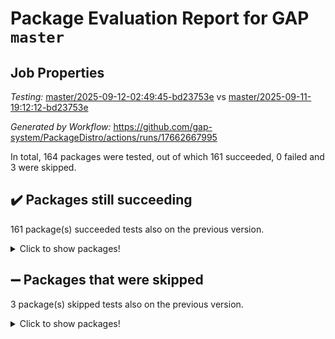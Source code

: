 # Package Evaluation Report for GAP `master`

## Job Properties

*Testing:* [master/2025-09-12-02:49:45-bd23753e](https://github.com/gap-system/PackageDistro/blob/data/reports/master/2025-09-12-02:49:45-bd23753e) vs [master/2025-09-11-19:12:12-bd23753e](https://github.com/gap-system/PackageDistro/blob/data/reports/master/2025-09-11-19:12:12-bd23753e)

*Generated by Workflow:* https://github.com/gap-system/PackageDistro/actions/runs/17662667995

In total, 164 packages were tested, out of which 161 succeeded, 0 failed and 3 were skipped.

## :heavy_check_mark: Packages still succeeding

161 package(s) succeeded tests also on the previous version.
<details><summary>Click to show packages!</summary>

- 4ti2interface 2024.11-01 [(success)](https://github.com/gap-system/PackageDistro/actions/runs/17662667995/job/50198981500)
- ace 5.7.0 [(success)](https://github.com/gap-system/PackageDistro/actions/runs/17662667995/job/50198981492)
- aclib 1.3.3 [(success)](https://github.com/gap-system/PackageDistro/actions/runs/17662667995/job/50198981498)
- agt 0.3.1 [(success)](https://github.com/gap-system/PackageDistro/actions/runs/17662667995/job/50198981506)
- alco 1.1.2 [(success)](https://github.com/gap-system/PackageDistro/actions/runs/17662667995/job/50198981491)
- alnuth 3.2.1 [(success)](https://github.com/gap-system/PackageDistro/actions/runs/17662667995/job/50198981503)
- anupq 3.3.2 [(success)](https://github.com/gap-system/PackageDistro/actions/runs/17662667995/job/50198981524)
- atlasrep 2.1.9 [(success)](https://github.com/gap-system/PackageDistro/actions/runs/17662667995/job/50198981509)
- autodoc 2025.05.09 [(success)](https://github.com/gap-system/PackageDistro/actions/runs/17662667995/job/50198981515)
- automata 1.16 [(success)](https://github.com/gap-system/PackageDistro/actions/runs/17662667995/job/50198981517)
- automgrp 1.3.3 [(success)](https://github.com/gap-system/PackageDistro/actions/runs/17662667995/job/50198981527)
- autpgrp 1.11.1 [(success)](https://github.com/gap-system/PackageDistro/actions/runs/17662667995/job/50198981523)
- cap 2025.08-03 [(success)](https://github.com/gap-system/PackageDistro/actions/runs/17662667995/job/50198981529)
- caratinterface 2.3.7 [(success)](https://github.com/gap-system/PackageDistro/actions/runs/17662667995/job/50198981530)
- cddinterface 2025.06.24 [(success)](https://github.com/gap-system/PackageDistro/actions/runs/17662667995/job/50198981534)
- circle 1.6.6 [(success)](https://github.com/gap-system/PackageDistro/actions/runs/17662667995/job/50198981532)
- classicpres 1.22 [(success)](https://github.com/gap-system/PackageDistro/actions/runs/17662667995/job/50198981533)
- cohomolo 1.6.11 [(success)](https://github.com/gap-system/PackageDistro/actions/runs/17662667995/job/50198981531)
- congruence 1.2.7 [(success)](https://github.com/gap-system/PackageDistro/actions/runs/17662667995/job/50198981535)
- corefreesub 0.6 [(success)](https://github.com/gap-system/PackageDistro/actions/runs/17662667995/job/50198981541)
- corelg 1.57 [(success)](https://github.com/gap-system/PackageDistro/actions/runs/17662667995/job/50198981539)
- crime 1.6 [(success)](https://github.com/gap-system/PackageDistro/actions/runs/17662667995/job/50198981542)
- crisp 1.4.8 [(success)](https://github.com/gap-system/PackageDistro/actions/runs/17662667995/job/50198981549)
- crypting 0.10.6 [(success)](https://github.com/gap-system/PackageDistro/actions/runs/17662667995/job/50198981537)
- cryst 4.1.29 [(success)](https://github.com/gap-system/PackageDistro/actions/runs/17662667995/job/50198981553)
- crystcat 1.1.10 [(success)](https://github.com/gap-system/PackageDistro/actions/runs/17662667995/job/50198981554)
- ctbllib 1.3.11 [(success)](https://github.com/gap-system/PackageDistro/actions/runs/17662667995/job/50198981558)
- cubefree 1.21 [(success)](https://github.com/gap-system/PackageDistro/actions/runs/17662667995/job/50198981545)
- curlinterface 2.4.2 [(success)](https://github.com/gap-system/PackageDistro/actions/runs/17662667995/job/50198981561)
- cvec 2.8.4 [(success)](https://github.com/gap-system/PackageDistro/actions/runs/17662667995/job/50198981547)
- datastructures 0.3.3 [(success)](https://github.com/gap-system/PackageDistro/actions/runs/17662667995/job/50198981569)
- deepthought 1.0.9 [(success)](https://github.com/gap-system/PackageDistro/actions/runs/17662667995/job/50198981585)
- design 1.8.2 [(success)](https://github.com/gap-system/PackageDistro/actions/runs/17662667995/job/50198981556)
- difsets 2.3.1 [(success)](https://github.com/gap-system/PackageDistro/actions/runs/17662667995/job/50198981566)
- digraphs 1.12.1 [(success)](https://github.com/gap-system/PackageDistro/actions/runs/17662667995/job/50198981568)
- edim 1.3.8 [(success)](https://github.com/gap-system/PackageDistro/actions/runs/17662667995/job/50198981560)
- example 4.4.1 [(success)](https://github.com/gap-system/PackageDistro/actions/runs/17662667995/job/50198981564)
- examplesforhomalg 2023.10-01 [(success)](https://github.com/gap-system/PackageDistro/actions/runs/17662667995/job/50198981572)
- factint 1.6.3 [(success)](https://github.com/gap-system/PackageDistro/actions/runs/17662667995/job/50198981598)
- ferret 1.0.15 [(success)](https://github.com/gap-system/PackageDistro/actions/runs/17662667995/job/50198981601)
- fga 1.5.0 [(success)](https://github.com/gap-system/PackageDistro/actions/runs/17662667995/job/50198981577)
- fining 1.5.6 [(success)](https://github.com/gap-system/PackageDistro/actions/runs/17662667995/job/50198981579)
- float 1.0.9 [(success)](https://github.com/gap-system/PackageDistro/actions/runs/17662667995/job/50198981581)
- format 1.4.4 [(success)](https://github.com/gap-system/PackageDistro/actions/runs/17662667995/job/50198981576)
- forms 1.2.13 [(success)](https://github.com/gap-system/PackageDistro/actions/runs/17662667995/job/50198981590)
- fplsa 1.2.7 [(success)](https://github.com/gap-system/PackageDistro/actions/runs/17662667995/job/50198981642)
- fr 2.4.13 [(success)](https://github.com/gap-system/PackageDistro/actions/runs/17662667995/job/50198981574)
- francy 2.0.3 [(success)](https://github.com/gap-system/PackageDistro/actions/runs/17662667995/job/50198981587)
- fwtree 1.3 [(success)](https://github.com/gap-system/PackageDistro/actions/runs/17662667995/job/50198981613)
- gapdoc 1.6.7 [(success)](https://github.com/gap-system/PackageDistro/actions/runs/17662667995/job/50198981620)
- gauss 2024.11-01 [(success)](https://github.com/gap-system/PackageDistro/actions/runs/17662667995/job/50198981593)
- gaussforhomalg 2024.08-01 [(success)](https://github.com/gap-system/PackageDistro/actions/runs/17662667995/job/50198981607)
- gbnp 1.1.0 [(success)](https://github.com/gap-system/PackageDistro/actions/runs/17662667995/job/50198981592)
- generalizedmorphismsforcap 2025.08-01 [(success)](https://github.com/gap-system/PackageDistro/actions/runs/17662667995/job/50198981596)
- genss 1.6.9 [(success)](https://github.com/gap-system/PackageDistro/actions/runs/17662667995/job/50198981603)
- gradedmodules 2024.12-01 [(success)](https://github.com/gap-system/PackageDistro/actions/runs/17662667995/job/50198981616)
- gradedringforhomalg 2024.07-01 [(success)](https://github.com/gap-system/PackageDistro/actions/runs/17662667995/job/50198981624)
- grape 4.9.3 [(success)](https://github.com/gap-system/PackageDistro/actions/runs/17662667995/job/50198981597)
- groupoids 1.79 [(success)](https://github.com/gap-system/PackageDistro/actions/runs/17662667995/job/50198981640)
- grpconst 2.6.5 [(success)](https://github.com/gap-system/PackageDistro/actions/runs/17662667995/job/50198981615)
- guarana 0.96.3 [(success)](https://github.com/gap-system/PackageDistro/actions/runs/17662667995/job/50198981612)
- guava 3.20 [(success)](https://github.com/gap-system/PackageDistro/actions/runs/17662667995/job/50198981630)
- hap 1.70 [(success)](https://github.com/gap-system/PackageDistro/actions/runs/17662667995/job/50198981626)
- hapcryst 0.1.15 [(success)](https://github.com/gap-system/PackageDistro/actions/runs/17662667995/job/50198981631)
- hecke 1.5.4 [(success)](https://github.com/gap-system/PackageDistro/actions/runs/17662667995/job/50198981636)
- help 4.0 [(success)](https://github.com/gap-system/PackageDistro/actions/runs/17662667995/job/50198981632)
- homalg 2024.01-01 [(success)](https://github.com/gap-system/PackageDistro/actions/runs/17662667995/job/50198981619)
- homalgtocas 2025.08-01 [(success)](https://github.com/gap-system/PackageDistro/actions/runs/17662667995/job/50198981638)
- ibnp 0.17 [(success)](https://github.com/gap-system/PackageDistro/actions/runs/17662667995/job/50198981637)
- idrel 2.48 [(success)](https://github.com/gap-system/PackageDistro/actions/runs/17662667995/job/50198981617)
- images 1.3.3 [(success)](https://github.com/gap-system/PackageDistro/actions/runs/17662667995/job/50198981645)
- inducereduce 1.1 [(success)](https://github.com/gap-system/PackageDistro/actions/runs/17662667995/job/50198981625)
- intpic 0.4.0 [(success)](https://github.com/gap-system/PackageDistro/actions/runs/17662667995/job/50198981628)
- io 4.9.3 [(success)](https://github.com/gap-system/PackageDistro/actions/runs/17662667995/job/50198981653)
- io_forhomalg 2023.02-04 [(success)](https://github.com/gap-system/PackageDistro/actions/runs/17662667995/job/50198981644)
- irredsol 1.4.4 [(success)](https://github.com/gap-system/PackageDistro/actions/runs/17662667995/job/50198981641)
- json 2.2.3 [(success)](https://github.com/gap-system/PackageDistro/actions/runs/17662667995/job/50198981662)
- jupyterkernel 1.5.1 [(success)](https://github.com/gap-system/PackageDistro/actions/runs/17662667995/job/50198981649)
- jupyterviz 1.5.6 [(success)](https://github.com/gap-system/PackageDistro/actions/runs/17662667995/job/50198981651)
- kan 1.37 [(success)](https://github.com/gap-system/PackageDistro/actions/runs/17662667995/job/50198981658)
- kbmag 1.5.11 [(success)](https://github.com/gap-system/PackageDistro/actions/runs/17662667995/job/50198981654)
- laguna 3.9.7 [(success)](https://github.com/gap-system/PackageDistro/actions/runs/17662667995/job/50198981655)
- liealgdb 2.2.1 [(success)](https://github.com/gap-system/PackageDistro/actions/runs/17662667995/job/50198981664)
- liepring 2.9.1 [(success)](https://github.com/gap-system/PackageDistro/actions/runs/17662667995/job/50198981670)
- liering 2.4.2 [(success)](https://github.com/gap-system/PackageDistro/actions/runs/17662667995/job/50198981663)
- linearalgebraforcap 2025.08-02 [(success)](https://github.com/gap-system/PackageDistro/actions/runs/17662667995/job/50198981676)
- lins 0.9 [(success)](https://github.com/gap-system/PackageDistro/actions/runs/17662667995/job/50198981660)
- localizeringforhomalg 2023.10-01 [(success)](https://github.com/gap-system/PackageDistro/actions/runs/17662667995/job/50198981661)
- loops 3.4.4 [(success)](https://github.com/gap-system/PackageDistro/actions/runs/17662667995/job/50198981667)
- lpres 1.1.1 [(success)](https://github.com/gap-system/PackageDistro/actions/runs/17662667995/job/50198981692)
- majoranaalgebras 1.5.2 [(success)](https://github.com/gap-system/PackageDistro/actions/runs/17662667995/job/50198981669)
- mapclass 1.4.6 [(success)](https://github.com/gap-system/PackageDistro/actions/runs/17662667995/job/50198981691)
- matgrp 0.72 [(success)](https://github.com/gap-system/PackageDistro/actions/runs/17662667995/job/50198981680)
- matricesforhomalg 2025.09-01 [(success)](https://github.com/gap-system/PackageDistro/actions/runs/17662667995/job/50198981677)
- modisom 3.0.0 [(success)](https://github.com/gap-system/PackageDistro/actions/runs/17662667995/job/50198981684)
- modulepresentationsforcap 2025.08-02 [(success)](https://github.com/gap-system/PackageDistro/actions/runs/17662667995/job/50198981700)
- modules 2024.12-01 [(success)](https://github.com/gap-system/PackageDistro/actions/runs/17662667995/job/50198981687)
- monoidalcategories 2025.08-02 [(success)](https://github.com/gap-system/PackageDistro/actions/runs/17662667995/job/50198981701)
- nconvex 2024.12-01 [(success)](https://github.com/gap-system/PackageDistro/actions/runs/17662667995/job/50198981698)
- nilmat 1.4.2 [(success)](https://github.com/gap-system/PackageDistro/actions/runs/17662667995/job/50198981682)
- nock 1.5 [(success)](https://github.com/gap-system/PackageDistro/actions/runs/17662667995/job/50198981683)
- normalizinterface 1.4.1 [(success)](https://github.com/gap-system/PackageDistro/actions/runs/17662667995/job/50198981686)
- nq 2.5.11 [(success)](https://github.com/gap-system/PackageDistro/actions/runs/17662667995/job/50198981696)
- numericalsgps 1.4.0 [(success)](https://github.com/gap-system/PackageDistro/actions/runs/17662667995/job/50198981694)
- openmath 11.5.3 [(success)](https://github.com/gap-system/PackageDistro/actions/runs/17662667995/job/50198981699)
- orb 5.0.1 [(success)](https://github.com/gap-system/PackageDistro/actions/runs/17662667995/job/50198981695)
- packagemanager 1.6.3 [(success)](https://github.com/gap-system/PackageDistro/actions/runs/17662667995/job/50198981693)
- patternclass 2.4.5 [(success)](https://github.com/gap-system/PackageDistro/actions/runs/17662667995/job/50198981706)
- permut 2.0.5 [(success)](https://github.com/gap-system/PackageDistro/actions/runs/17662667995/job/50198981710)
- polenta 1.3.11 [(success)](https://github.com/gap-system/PackageDistro/actions/runs/17662667995/job/50198981724)
- polycyclic 2.17 [(success)](https://github.com/gap-system/PackageDistro/actions/runs/17662667995/job/50198981721)
- polymaking 0.8.7 [(success)](https://github.com/gap-system/PackageDistro/actions/runs/17662667995/job/50198981713)
- primgrp 4.0.0 [(success)](https://github.com/gap-system/PackageDistro/actions/runs/17662667995/job/50198981711)
- profiling 2.6.2 [(success)](https://github.com/gap-system/PackageDistro/actions/runs/17662667995/job/50198981722)
- qdistrnd 0.9.5 [(success)](https://github.com/gap-system/PackageDistro/actions/runs/17662667995/job/50198981728)
- qpa 1.35 [(success)](https://github.com/gap-system/PackageDistro/actions/runs/17662667995/job/50198981726)
- quagroup 1.8.4 [(success)](https://github.com/gap-system/PackageDistro/actions/runs/17662667995/job/50198981720)
- radiroot 2.9 [(success)](https://github.com/gap-system/PackageDistro/actions/runs/17662667995/job/50198981743)
- rcwa 4.7.1 [(success)](https://github.com/gap-system/PackageDistro/actions/runs/17662667995/job/50198981714)
- rds 1.8 [(success)](https://github.com/gap-system/PackageDistro/actions/runs/17662667995/job/50198981715)
- recog 1.4.4 [(success)](https://github.com/gap-system/PackageDistro/actions/runs/17662667995/job/50198981705)
- repndecomp 1.3.0 [(success)](https://github.com/gap-system/PackageDistro/actions/runs/17662667995/job/50198981717)
- repsn 3.1.2 [(success)](https://github.com/gap-system/PackageDistro/actions/runs/17662667995/job/50198981725)
- resclasses 4.7.3 [(success)](https://github.com/gap-system/PackageDistro/actions/runs/17662667995/job/50198981731)
- ringsforhomalg 2024.11-02 [(success)](https://github.com/gap-system/PackageDistro/actions/runs/17662667995/job/50198981732)
- sco 2023.08-01 [(success)](https://github.com/gap-system/PackageDistro/actions/runs/17662667995/job/50198981734)
- scscp 2.4.4 [(success)](https://github.com/gap-system/PackageDistro/actions/runs/17662667995/job/50198981733)
- semigroups 5.5.4 [(success)](https://github.com/gap-system/PackageDistro/actions/runs/17662667995/job/50198981751)
- sglppow 2.4 [(success)](https://github.com/gap-system/PackageDistro/actions/runs/17662667995/job/50198981736)
- sgpviz 0.999.6 [(success)](https://github.com/gap-system/PackageDistro/actions/runs/17662667995/job/50198981750)
- simpcomp 2.1.14 [(success)](https://github.com/gap-system/PackageDistro/actions/runs/17662667995/job/50198981739)
- singular 2025.08.26 [(success)](https://github.com/gap-system/PackageDistro/actions/runs/17662667995/job/50198981741)
- sl2reps 1.1 [(success)](https://github.com/gap-system/PackageDistro/actions/runs/17662667995/job/50198981774)
- sla 1.6.2 [(success)](https://github.com/gap-system/PackageDistro/actions/runs/17662667995/job/50198981742)
- smallantimagmas 0.4.1 [(success)](https://github.com/gap-system/PackageDistro/actions/runs/17662667995/job/50198981747)
- smallgrp 1.5.4 [(success)](https://github.com/gap-system/PackageDistro/actions/runs/17662667995/job/50198981748)
- smallsemi 0.7.2 [(success)](https://github.com/gap-system/PackageDistro/actions/runs/17662667995/job/50198981737)
- sonata 2.9.6 [(success)](https://github.com/gap-system/PackageDistro/actions/runs/17662667995/job/50198981749)
- sophus 1.27 [(success)](https://github.com/gap-system/PackageDistro/actions/runs/17662667995/job/50198981745)
- sotgrps 1.3 [(success)](https://github.com/gap-system/PackageDistro/actions/runs/17662667995/job/50198981758)
- spinsym 1.5.2 [(success)](https://github.com/gap-system/PackageDistro/actions/runs/17662667995/job/50198981754)
- standardff 1.0 [(success)](https://github.com/gap-system/PackageDistro/actions/runs/17662667995/job/50198981760)
- symbcompcc 1.3.2 [(success)](https://github.com/gap-system/PackageDistro/actions/runs/17662667995/job/50198981752)
- thelma 1.3 [(success)](https://github.com/gap-system/PackageDistro/actions/runs/17662667995/job/50198981756)
- tomlib 1.2.11 [(success)](https://github.com/gap-system/PackageDistro/actions/runs/17662667995/job/50198981775)
- toolsforhomalg 2025.05-01 [(success)](https://github.com/gap-system/PackageDistro/actions/runs/17662667995/job/50198981757)
- toric 1.9.6 [(success)](https://github.com/gap-system/PackageDistro/actions/runs/17662667995/job/50198981778)
- transgrp 3.6.5 [(success)](https://github.com/gap-system/PackageDistro/actions/runs/17662667995/job/50198981766)
- typeset 1.2.3 [(success)](https://github.com/gap-system/PackageDistro/actions/runs/17662667995/job/50198981761)
- ugaly 4.1.3 [(success)](https://github.com/gap-system/PackageDistro/actions/runs/17662667995/job/50198981776)
- unipot 1.6 [(success)](https://github.com/gap-system/PackageDistro/actions/runs/17662667995/job/50198981792)
- unitlib 5.0.0 [(success)](https://github.com/gap-system/PackageDistro/actions/runs/17662667995/job/50198981773)
- utils 0.92 [(success)](https://github.com/gap-system/PackageDistro/actions/runs/17662667995/job/50198981784)
- uuid 0.7 [(success)](https://github.com/gap-system/PackageDistro/actions/runs/17662667995/job/50198981791)
- walrus 0.9991 [(success)](https://github.com/gap-system/PackageDistro/actions/runs/17662667995/job/50198981783)
- wedderga 4.11.1 [(success)](https://github.com/gap-system/PackageDistro/actions/runs/17662667995/job/50198981790)
- wpe 0.8 [(success)](https://github.com/gap-system/PackageDistro/actions/runs/17662667995/job/50198981794)
- xmod 2.95 [(success)](https://github.com/gap-system/PackageDistro/actions/runs/17662667995/job/50198981806)
- xmodalg 1.32 [(success)](https://github.com/gap-system/PackageDistro/actions/runs/17662667995/job/50198981801)
- yangbaxter 0.10.7 [(success)](https://github.com/gap-system/PackageDistro/actions/runs/17662667995/job/50198981796)
- zeromqinterface 0.17 [(success)](https://github.com/gap-system/PackageDistro/actions/runs/17662667995/job/50198981787)
</details>

## :heavy_minus_sign: Packages that were skipped

3 package(s) skipped tests also on the previous version.
<details><summary>Click to show packages!</summary>

- browse 1.8.21 [(skipped)](https://github.com/gap-system/PackageDistro/actions/runs/17662667995/job/50198589582)
- itc 1.5.1 [(skipped)](https://github.com/gap-system/PackageDistro/actions/runs/17662667995/job/50198589582)
- xgap 4.32 [(skipped)](https://github.com/gap-system/PackageDistro/actions/runs/17662667995/job/50198589582)
</details>

